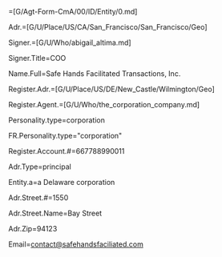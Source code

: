=[G/Agt-Form-CmA/00/ID/Entity/0.md]

Adr.=[G/U/Place/US/CA/San_Francisco/San_Francisco/Geo]

Signer.=[G/U/Who/abigail_altima.md]

Signer.Title=COO

Name.Full=Safe Hands Facilitated Transactions, Inc.

Register.Adr.=[G/U/Place/US/DE/New_Castle/Wilmington/Geo]

Register.Agent.=[G/U/Who/the_corporation_company.md]

Personality.type=corporation

FR.Personality.type="corporation"

Register.Account.#=667788990011

Adr.Type=principal

Entity.a=a Delaware corporation

Adr.Street.#=1550

Adr.Street.Name=Bay Street

Adr.Zip=94123

Email=contact@safehandsfaciliated.com
